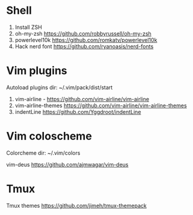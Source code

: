 
# Shell

1) Install ZSH
2) oh-my-zsh https://github.com/robbyrussell/oh-my-zsh
3) powerlevel10k https://github.com/romkatv/powerlevel10k
4) Hack nerd font https://github.com/ryanoasis/nerd-fonts

# Vim plugins

Autoload plugins dir:  ~/.vim/pack/dist/start

1) vim-airline - https://github.com/vim-airline/vim-airline
2) vim-airline-themes https://github.com/vim-airline/vim-airline-themes
3) indentLine https://github.com/Yggdroot/indentLine

# Vim coloscheme

Colorcheme dir: ~/.vim/colors

vim-deus https://github.com/ajmwagar/vim-deus

# Tmux

Tmux themes https://github.com/jimeh/tmux-themepack      
